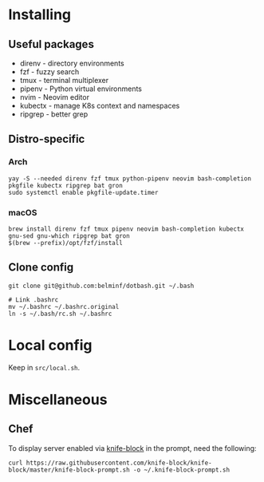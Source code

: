 # Installing

## Useful packages
* direnv - directory environments
* fzf - fuzzy search
* tmux - terminal multiplexer
* pipenv - Python virtual environments
* nvim - Neovim editor
* kubectx - manage K8s context and namespaces
* ripgrep - better grep

## Distro-specific
### Arch
```
yay -S --needed direnv fzf tmux python-pipenv neovim bash-completion pkgfile kubectx ripgrep bat gron
sudo systemctl enable pkgfile-update.timer
```

### macOS
```
brew install direnv fzf tmux pipenv neovim bash-completion kubectx gnu-sed gnu-which ripgrep bat gron
$(brew --prefix)/opt/fzf/install
```
## Clone config
```
git clone git@github.com:belminf/dotbash.git ~/.bash

# Link .bashrc
mv ~/.bashrc ~/.bashrc.original
ln -s ~/.bash/rc.sh ~/.bashrc
```

# Local config
Keep in `src/local.sh`.

# Miscellaneous
## Chef
To display server enabled via [knife-block](https://github.com/knife-block/knife-block) in the prompt, need the following:

```
curl https://raw.githubusercontent.com/knife-block/knife-block/master/knife-block-prompt.sh -o ~/.knife-block-prompt.sh
```
